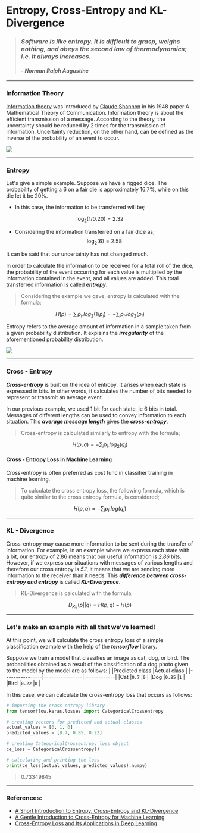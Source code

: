 # Entropy, Cross-Entropy and KL-Divergence

>### *Software is like entropy. It is difficult to grasp, weighs nothing, and obeys the second law of thermodynamics; i.e. it always increases.*
>#### *- Norman Ralph Augustine*

---
### Information Theory

[Information theory](https://en.wikipedia.org/wiki/Information_theory) was introduced by [Claude Shannon](https://en.wikipedia.org/wiki/Claude_Shannon) in his 1948 paper A Mathematical Theory of Communication. Information theory is about the efficient transmission of a message. According to the theory, the uncertainty should be reduced by 2 times for the transmission of information. Uncertainty reduction, on the other hand, can be defined as the inverse of the probability of an event to occur.


![](https://pbs.twimg.com/media/Dd9t3sBVAAISChi.jpg)

---

### Entropy

Let's give a simple example. Suppose we have a rigged dice. The probability of getting a 6 on a fair die is approximately 16.7%, while on this die let it be 20%.

* In this case, the information to be transferred will be; 
```math
\log_2(1/0.20)=2.32
```

* Considering the information transferred on a fair dice as;
$$ \log_2(6)=2.58 $$ 

It can be said that our uncertainty has not changed much.

In order to calculate the information to be received for a total roll of the dice, the probability of the event occurring for each value is multiplied by the information contained in the event, and all values are added. This total transferred information is called ***entropy***.

>Considering the example we gave, entropy is calculated with the formula;
>
$$ H(p) = \sum_ip_i.log_2(1/p_i) = -\sum_ip_i.log_2(p_i) $$

Entropy refers to the average amount of information in a sample taken from a given probability distribution. It explains the ***irregularity*** of the aforementioned probability distribution.

![](https://miro.medium.com/max/2358/1*i7cfMirN2WpaJhYZa1a1Mg.png)

---
### Cross - Entropy

***Cross-entropy*** is built on the idea of entropy. It arises when each state is expressed in bits.  In other words, it calculates the number of bits needed to represent or transmit an average event.


In our previous example, we used 1 bit for each state, ie 6 bits in total. Messages of different lengths can be used to convey information to each situation. This ***average message length*** gives the ***cross-entropy***.

> Cross-entropy is calculated similarly to entropy with the formula;
> 
$$ H(p, q) = -\sum_ip_i.log_2(q_i) $$

#### Cross - Entropy Loss in Machine Learning

Cross-entropy is often preferred as cost func in classifier training in machine learning.

> To calculate the cross entropy loss, the following formula, which is quite similar to the cross entropy formula, is considered;

 $$ H(p, q) = -\sum_ip_i.log(q_i) $$

---

### KL - Divergence

Cross-entropy may cause more information to be sent during the transfer of information. For example, in an example where we express each state with a bit, our entropy of 2.86 means that our useful information is *2.86* bits. However, if we express our situations with messages of various lengths and therefore our cross entropy is *5.1*, it means that we are sending more information to the receiver than it needs. This ***difference between cross-entropy and entropy*** is called ***KL-Divergence***.

> KL-Divergence is calculated with the formula;

$$D_{KL}(p||q) = H(p, q) - H(p)  $$

---
### Let's make an example with all that we've learned!
At this point, we will calculate the cross entropy loss of a simple classification example with the help of the ***tensorflow*** library.

Suppose we train a model that classifies an image as cat, dog, or bird. The probabilities obtained as a result of the classification of a dog photo given to the model by the model are as follows:
|                |Predicted class |Actual class |
|----------------|----------------|-------------|
|Cat      		 |`0.7`           |`0`          |
|Dog             |`0.85`          |`1`          |
|Bird            |`0.22`          |`0`          |

In this case, we can calculate the cross-entropy loss that occurs as follows:
```python
# importing the cross entropy library
from tensorflow.keras.losses import CategoricalCrossentropy
```
```python
# creating vectors for predicted and actual classes
actual_values = [0, 1, 0]
predicted_values = [0.7, 0.85, 0.22]
```
```python
# creating CategoricalCrossentropy loss object
ce_loss = CategoricalCrossentropy()
```
```python
# calculating and printing the loss
print(ce_loss(actual_values, predicted_values).numpy)
```
> 0.73349845

---

### References:

* [A Short Introduction to Entropy, Cross-Entropy and KL-Divergence](https://www.youtube.com/watch?v=ErfnhcEV1O8)
* [A Gentle Introduction to Cross-Entropy for Machine Learning](https://machinelearningmastery.com/cross-entropy-for-machine-learning/)
* [Cross-Entropy Loss and Its Applications in Deep Learning](https://neptune.ai/blog/cross-entropy-loss-and-its-applications-in-deep-learning)
